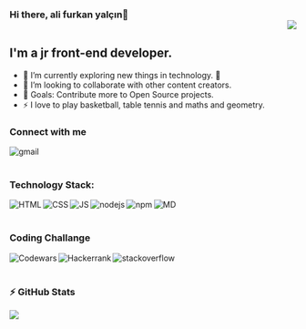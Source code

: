 ### Hi there, ali furkan yalçın👋 <div align = 'right'>![](https://komarev.com/ghpvc/?username=afyy&color=yellow)</div>

## I'm a jr front-end developer.

- 🌱 I’m currently exploring new things in technology. 🤣
- 👯 I’m looking to collaborate with other content creators.
- 🥅 Goals: Contribute more to Open Source projects.
- ⚡ I love to play basketball, table tennis and maths and geometry.

### Connect with me

[<img align="left" alt="gmail" src="https://img.shields.io/badge/Gmail-D14836?style=for-the-badge&logo=gmail&logoColor=white" />][gmail]

<br>
<br>

### Technology Stack:

<img align="left" alt="HTML" src="https://img.shields.io/badge/HTML5-E34F26?style=for-the-badge&logo=html5&logoColor=white" />
<img align="left" alt="CSS" src="https://img.shields.io/badge/CSS3-1572B6?style=for-the-badge&logo=css3&logoColor=white" />
<img align="left" alt="JS" src="https://img.shields.io/badge/JavaScript-F7DF1E?style=for-the-badge&logo=javascript&logoColor=black" />
<img align="left" alt="nodejs" src="https://img.shields.io/badge/Node.js-43853D?style=for-the-badge&logo=node.js&logoColor=white" />
<img align="left" alt="npm" src="https://img.shields.io/badge/npm-CB3837?style=for-the-badge&logo=npm&logoColor=white" />
<img align="left" alt="MD" src="https://img.shields.io/badge/Markdown-000000?style=for-the-badge&logo=markdown&logoColor=white" />

<br>
<br>

### Coding Challange

[<img align="left" alt="Codewars" src="https://img.shields.io/badge/Codewars-black?style=for-the-badge&logo=codewars&logoColor=red" />][codewars]
[<img align="left" alt="Hackerrank" src="https://img.shields.io/badge/Hackerrank-black?style=for-the-badge&logo=hackerrank&logoColor=#1ba94c" />][hackerrank]
[<img align="left" alt="stackoverflow" src="https://img.shields.io/badge/Stack_Overflow-000?style=for-the-badge&logo=stack-overflow&logoColor=original" />][stackoverflow]

<br>
<br>

### :zap: GitHub Stats

[<img align="center" src="https://github-readme-stats.vercel.app/api?username=afyy&show_icons=true&theme=gruvbox" />][stats]

[codewars]: https://www.codewars.com/users/afyy
[hackerrank]: https://www.hackerrank.com/AliFurkanYalcin
[stackoverflow]: https://stackoverflow.com/users/14343354/tartar-sauce
[gmail]: mailto:AliFurkanYalcin@outlook.com.tr
[stats]: https://github.com/anuraghazra/github-readme-stats
